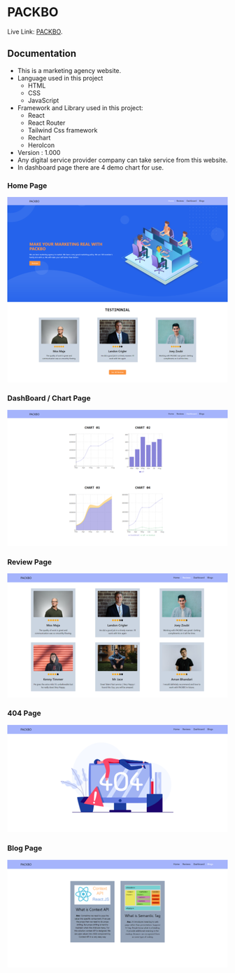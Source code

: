 # PACKBO 

Live Link: [PACKBO](https://packbo.netlify.app/).

## Documentation

* This is a marketing agency website.
* Language used in this project
    * HTML
    * CSS
    * JavaScript
* Framework and Library used in this project:     
    * React 
    * React Router
    * Tailwind Css framework 
    * Rechart 
    * HeroIcon 
* Version : 1.000
* Any digital service provider company can take service from this website. 
* In dashboard page there are 4 demo chart for use. 

### Home Page
![This is an image](src/images/ss2.png)

### DashBoard / Chart Page
![This is an image](src/images/ss1.png)

### Review Page
![This is an image](src/images/review-ss.png)

### 404 Page
![This is an image](src/images/404-ss.png)

### Blog Page
![This is an image](src/images/blog-ss.png)
